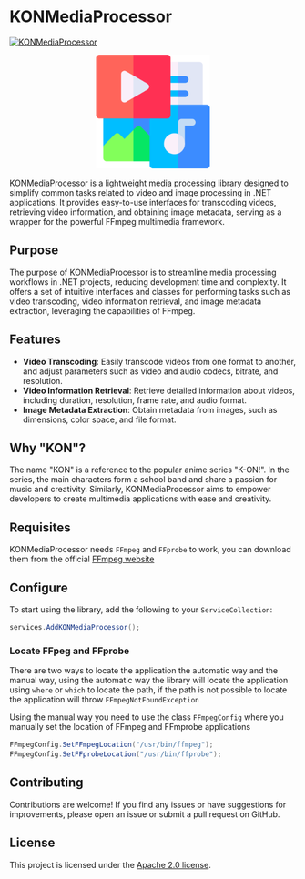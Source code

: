 # KONMediaProcessor

[![KONMediaProcessor](https://img.shields.io/nuget/vpre/KONMediaProcessor.svg?cacheSeconds=3600&label=KONMediaProcessor%20nuget)](https://www.nuget.org/packages/KONMediaProcessor)

<p align="center"><a target="_blank"><img src="./icon.png" width="200"></a></p>

KONMediaProcessor is a lightweight media processing library designed to simplify common tasks related to video and image processing in .NET applications. It provides easy-to-use interfaces for transcoding videos, retrieving video information, and obtaining image metadata, serving as a wrapper for the powerful FFmpeg multimedia framework.

## Purpose

The purpose of KONMediaProcessor is to streamline media processing workflows in .NET projects, reducing development time and complexity. It offers a set of intuitive interfaces and classes for performing tasks such as video transcoding, video information retrieval, and image metadata extraction, leveraging the capabilities of FFmpeg.

## Features

* **Video Transcoding**: Easily transcode videos from one format to another, and adjust parameters such as video and audio codecs, bitrate, and resolution.
* **Video Information Retrieval**: Retrieve detailed information about videos, including duration, resolution, frame rate, and audio format.
* **Image Metadata Extraction**: Obtain metadata from images, such as dimensions, color space, and file format.

## Why "KON"?

The name "KON" is a reference to the popular anime series "K-ON!". In the series, the main characters form a school band and share a passion for music and creativity. Similarly, KONMediaProcessor aims to empower developers to create multimedia applications with ease and creativity.

## Requisites

KONMediaProcessor needs `FFmpeg` and `FFprobe` to work, you can download them from the official [FFmpeg website](https://ffmpeg.org/)

## Configure

To start using the library, add the following to your `ServiceCollection`:

```csharp
services.AddKONMediaProcessor();
```

### Locate FFpeg and FFprobe

There are two ways to locate the application the automatic way and the manual way, using the automatic way the library will locate the application using `where` or `which` to locate the path, if the path is not possible to locate the application will throw `FFmpegNotFoundException`

Using the manual way you need to use the class `FFmpegConfig` where you manually set the location of FFmpeg and FFmprobe applications

```csharp
FFmpegConfig.SetFFmpegLocation("/usr/bin/ffmpeg");
FFmpegConfig.SetFFprobeLocation("/usr/bin/ffprobe");
```

## Contributing
Contributions are welcome! If you find any issues or have suggestions for improvements, please open an issue or submit a pull request on GitHub.

## License
This project is licensed under the [Apache 2.0 license](./LICENSE).
